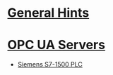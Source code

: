 # [General Hints](Home)

# [OPC UA Servers](OPC-UA-Server-Knowledge-Database)

- [Siemens S7-1500 PLC](Siemens-S7-1500-PLC)
